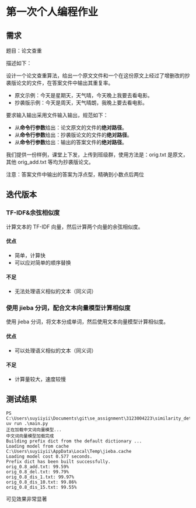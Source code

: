 # 第一次个人编程作业

## **需求**

题目：论文查重

描述如下：

设计一个论文查重算法，给出一个原文文件和一个在这份原文上经过了增删改的抄袭版论文的文件，在答案文件中输出其重复率。

- 原文示例：今天是星期天，天气晴，今天晚上我要去看电影。
- 抄袭版示例：今天是周天，天气晴朗，我晚上要去看电影。

要求输入输出采用文件输入输出，规范如下：

- 从**命令行参数**给出：论文原文的文件的**绝对路径**。
- 从**命令行参数**给出：抄袭版论文的文件的**绝对路径**。
- 从**命令行参数**给出：输出的答案文件的**绝对路径**。

我们提供一份样例，课堂上下发，上传到班级群，使用方法是：orig.txt 是原文，其他 orig_add.txt 等均为抄袭版论文。

注意：答案文件中输出的答案为浮点型，精确到小数点后两位

## 迭代版本

### TF-IDF&余弦相似度

计算文本的 TF-IDF 向量，然后计算两个向量的余弦相似度。

#### 优点

- 简单，计算快
- 可以应对简单的顺序替换

#### 不足

- 无法处理语义相似的文本（同义词）

### 使用 jieba 分词，配合文本向量模型计算相似度

使用 jieba 分词，将文本分成单词，然后使用文本向量模型计算相似度。

#### 优点

- 可以处理语义相似的文本（同义词）

#### 不足

- 计算量较大，速度较慢

## 测试结果

```shell
PS C:\Users\suyiiyii\Documents\git\se_assignment\3123004223\similarity_detection> uv run .\main.py
正在加载中文词向量模型...
中文词向量模型加载完成
Building prefix dict from the default dictionary ...
Loading model from cache C:\Users\suyiiyii\AppData\Local\Temp\jieba.cache
Loading model cost 0.577 seconds.
Prefix dict has been built successfully.
orig_0.8_add.txt: 99.59%
orig_0.8_del.txt: 99.79%
orig_0.8_dis_1.txt: 99.97%
orig_0.8_dis_10.txt: 99.86%
orig_0.8_dis_15.txt: 99.55%
```

可见效果非常显著

